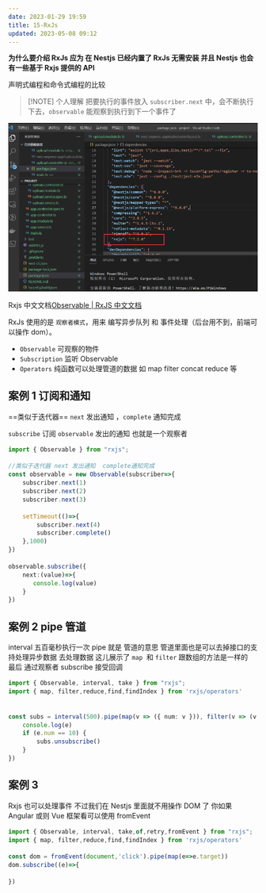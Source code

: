 ```yaml
---
date: 2023-01-29 19:59
title: 15-RxJs
updated: 2023-05-08 09:12
---
```


**为什么要介绍 RxJs 应为 在 Nestjs 已经内置了 RxJs 无需安装 并且 Nestjs 也会有一些基于 Rxjs 提供的 API**

 声明式编程和命令式编程的比较


> [!NOTE] 个人理解
> 把要执行的事件放入 `subscriber.next` 中，会不断执行下去，`observable` 能观察到执行到下一个事件了



![](./_images/image-2023-01-29_21-52-23-823-15-RxJs.png)

Rxjs 中文文档[Observable | RxJS 中文文档](https://cn.rx.js.org/class/es6/Observable.js~Observable.html "Observable | RxJS 中文文档")

RxJs 使用的是 `观察者模式`，用来 编写异步队列 和 事件处理（后台用不到，前端可以操作 dom）。

- `Observable` 可观察的物件
- `Subscription` 监听 Observable
- `Operators` 纯函数可以处理管道的数据 如 map filter concat reduce 等

## 案例 1 订阅和通知

==类似于迭代器== `next` 发出通知 ，`complete` 通知完成

`subscribe` 订阅 `observable` 发出的通知 也就是一个观察者




```ts
import { Observable } from "rxjs";

//类似于迭代器 next 发出通知  complete通知完成
const observable = new Observable(subscriber=>{
    subscriber.next(1)
    subscriber.next(2)
    subscriber.next(3)

    setTimeout(()=>{
        subscriber.next(4)
        subscriber.complete()
    },1000)
})

observable.subscribe({
    next:(value)=>{
       console.log(value)
    }
})
```

## 案例 2 pipe 管道

interval 五百毫秒执行一次
pipe 就是 管道的意思 管道里面也是可以去掉接口的支持处理异步数据 去处理数据
这儿展示了 `map`  和 `filter` 跟数组的方法是一样的  
最后 通过观察者 subscribe 接受回调

```ts
import { Observable, interval, take } from "rxjs";
import { map, filter,reduce,find,findIndex } from 'rxjs/operators'


const subs = interval(500).pipe(map(v => ({ num: v })), filter(v => (v.num % 2 == 0))).subscribe((e) => {
    console.log(e)
    if (e.num == 10) {
        subs.unsubscribe()
    }
})
```

## 案例 3

Rxjs 也可以处理事件 不过我们在 Nestjs 里面就不用操作 DOM 了 你如果 Angular 或则 Vue 框架看可以使用 fromEvent

```ts
import { Observable, interval, take,of,retry,fromEvent } from "rxjs";
import { map, filter,reduce,find,findIndex } from 'rxjs/operators'

const dom = fromEvent(document,'click').pipe(map(e=>e.target))
dom.subscribe((e)=>{

})
```